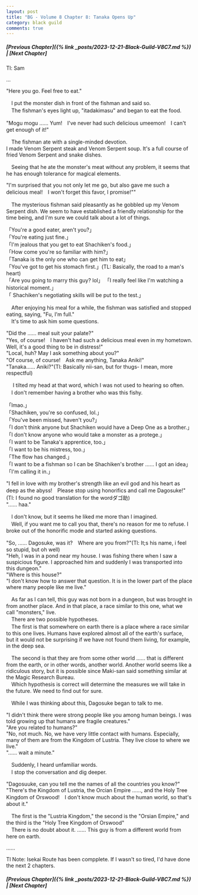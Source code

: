 ```yaml
---
layout: post
title: "BG - Volume 8 Chapter 8: Tanaka Opens Up"
category: black guild
comments: true
---
```


##### [Previous Chapter]({% link _posts/2023-12-21-Black-Guild-V8C7.md %}) \| [Next Chapter]



Tl: Sam


…



"Here you go. Feel free to eat."

　I put the monster dish in front of the fishman and said so.   
　The fishman's eyes light up, "itadakimasu" and began to eat the food.

"Mogu mogu ...... Yum!　I've never had such delicious umeemon!　I can't get enough of it!"

　The fishman ate with a single-minded devotion.   
I made Venom Serpent steak and Venom Serpent soup. It's a full course of fried Venom Serpent and snake dishes.   
<!--more-->
　Seeing that he ate the monster's meat without any problem, it seems that he has enough tolerance for magical elements.

"I'm surprised that you not only let me go, but also gave me such a delicious meal!　I won't forget this favor, I promise!""

　The mysterious fishman said pleasantly as he gobbled up my Venom Serpent dish. We seem to have established a friendly relationship for the time being, and I'm sure we could talk about a lot of things.

「You're a good eater, aren't you?」   
「You're eating just fine.」   
「I'm jealous that you get to eat Shachiken's food.」   
「How come you're so familiar with him?」   
「Tanaka is the only one who can get him to eat」   
「You've got to get his stomach first.」(TL: Basically, the road to a man's heart)   
「Are you going to marry this guy? lol」
「I really feel like I'm watching a historical moment.」   
「 Shachiken's negotiating skills will be put to the test.」

　After enjoying his meal for a while, the fishman was satisfied and stopped eating, saying, "Fu, I'm full."   
　It's time to ask him some questions.

"Did the ...... meal suit your palate?"   
"Yes, of course!　I haven't had such a delicious meal even in my hometown. Well, it's a good thing to be in distress!"   
"Local, huh? May I ask something about you?"   
"Of course, of course!　Ask me anything, Tanaka Aniki!"   
"Tanaka...... Aniki?"(Tl: Basically nii-san, but for thugs- I mean, more respectful)   

　 I tilted my head at that word, which I was not used to hearing so often.   
　I don't remember having a brother who was this fishy.

「lmao.」   
「Shachiken, you're so confused, lol.」   
「You've been missed, haven't you?」   
「I don't think anyone but Shachiken would have a Deep One as a brother.」   
「I don't know anyone who would take a monster as a protege.」   
「I want to be Tanaka's apprentice, too.」   
「I want to be his mistress, too.」   
「The flow has changed.」    
「I want to be a fishman so I can be Shachiken's brother ...... I got an idea」   
「I'm calling it in.」   

  <div data-nat="424166"></div>

"I fell in love with my brother's strength like an evil god and his heart as deep as the abyss!　Please stop using honorifics and call me Dagosuke!"(Tl: I found no good translation for the wordダゴ助)   
"...... haa."

　I don't know, but it seems he liked me more than I imagined.   
　Well, if you want me to call you that, there's no reason for me to refuse. I broke out of the honorific mode and started asking questions.

"So, ...... Dagosuke, was it?　Where are you from?"(Tl: It;s his name, i feel so stupid, but oh well)   
"Heh, I was in a pond near my house. I was fishing there when I saw a suspicious figure. I approached him and suddenly I was transported into this dungeon."   
"Where is this house?"   
"I don't know how to answer that question. It is in the lower part of the place where many people like me live."

　As far as I can tell, this guy was not born in a dungeon, but was brought in from another place. And in that place, a race similar to this one, what we call "monsters," live.   
　There are two possible hypotheses.   
　The first is that somewhere on earth there is a place where a race similar to this one lives. Humans have explored almost all of the earth's surface, but it would not be surprising if we have not found them living, for example, in the deep sea.

　The second is that they are from some other world ...... that is different from the earth, or in other words, another world. Another world seems like a ridiculous story, but it is possible since Maki-san said something similar at the Magic Research Bureau.   
　Which hypothesis is correct will determine the measures we will take in the future. We need to find out for sure.

　While I was thinking about this, Dagosuke began to talk to me.

"I didn't think there were strong people like you among human beings. I was told growing up that humans are fragile creatures."   
"Are you related to humans?"   
"No, not much. No, we have very little contact with humans. Especially, many of them are from the Kingdom of Lustria. They live close to where we live."   
"...... wait a minute."

　Suddenly, I heard unfamiliar words.   
　I stop the conversation and dig deeper.

"Dagosuuke, can you tell me the names of all the countries you know?"   
"There's the Kingdom of Lustria, the Orcian Empire ......, and the Holy Tree Kingdom of Orswood!　I don't know much about the human world, so that's about it."

　The first is the "Lustria Kingdom," the second is the "Orsian Empire," and the third is the "Holy Tree Kingdom of Orswood"   
　There is no doubt about it. ...... This guy is from a different world from here on earth.   



......


Tl Note: Isekai Route has been compplete. If I wasn't so tired, I'd have done the next 2 chapters.



##### [Previous Chapter]({% link _posts/2023-12-21-Black-Guild-V8C7.md %}) \| [Next Chapter]


